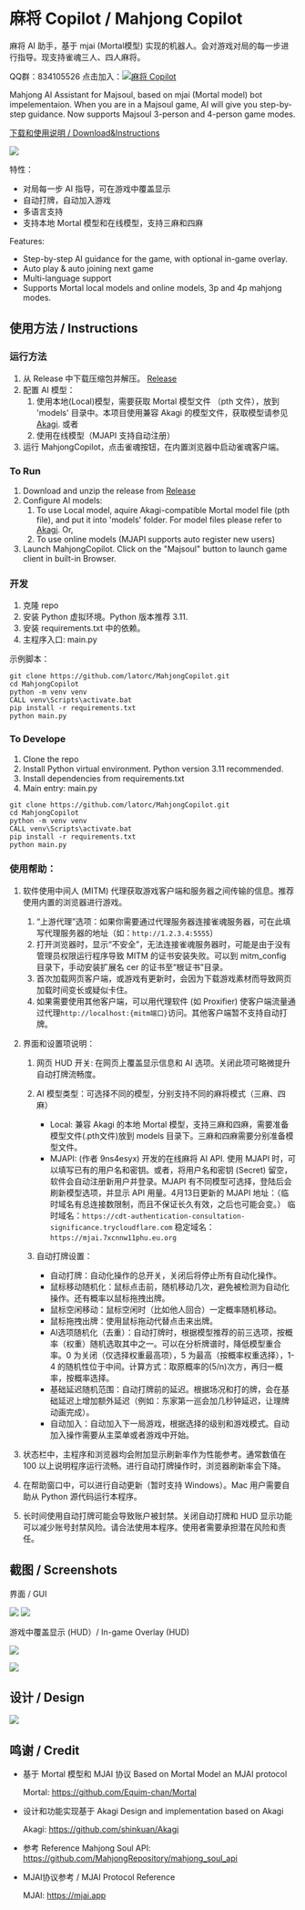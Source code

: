 # 麻将 Copilot / Mahjong Copilot

麻将 AI 助手，基于 mjai (Mortal模型) 实现的机器人。会对游戏对局的每一步进行指导。现支持雀魂三人、四人麻将。

QQ群：834105526
点击加入：<a target="_blank" href="https://qm.qq.com/cgi-bin/qm/qr?k=Mec5daqIyUsuZjCLojH_t88hQV6luPxl&jump_from=webapi&authKey=nNSpmIQY3ieVau/oLTF9eNO6YTqAm1+Ne3iE3zpqmFrj61iAUDu/GSpA38g93Zlx"><img border="0" src="//pub.idqqimg.com/wpa/images/group.png" alt="麻将 Copilot" title="麻将 Copilot"></a>

Mahjong AI Assistant for Majsoul, based on mjai (Mortal model) bot impelementaion. When you are in a Majsoul game, AI will give you step-by-step guidance. Now supports Majsoul 3-person and 4-person game modes.

[下载和使用说明 / Download&Instructions](#instructions)

![](assets/shot3_lower.png)

特性：

- 对局每一步 AI 指导，可在游戏中覆盖显示
- 自动打牌，自动加入游戏
- 多语言支持
- 支持本地 Mortal 模型和在线模型，支持三麻和四麻

Features:

- Step-by-step AI guidance for the game, with optional in-game overlay.
- Auto play & auto joining next game
- Multi-language support
- Supports Mortal local models and online models, 3p and 4p mahjong modes.

<a id="instructions"></a>

## 使用方法 / Instructions

### 运行方法

1. 从 Release 中下载压缩包并解压。 [Release](https://github.com/latorc/MahjongCopilot/releases)
2. 配置 AI 模型：
   1. 使用本地(Local)模型，需要获取 Mortal 模型文件 （pth 文件），放到 'models' 目录中。本项目使用兼容 Akagi 的模型文件，获取模型请参见 [Akagi](https://github.com/shinkuan/Akagi?tab=readme-ov-file#installation). 或者
   2. 使用在线模型（MJAPI 支持自动注册）
3. 运行 MahjongCopilot，点击雀魂按钮，在内置浏览器中启动雀魂客户端。

### To Run

1. Download and unzip the release from [Release](https://github.com/latorc/MahjongCopilot/releases)
2. Configure AI models:
   1. To use Local model, aquire Akagi-compatible Mortal model file (pth file), and put it into 'models' folder. For model files please refer to [Akagi](https://github.com/shinkuan/Akagi?tab=readme-ov-file#installation). Or,
   2. To use online models (MJAPI supports auto register new users)
3. Launch MahjongCopilot. Click on the "Majsoul" button to launch game client in built-in Browser.

### 开发

1. 克隆 repo
2. 安装 Python 虚拟环境。Python 版本推荐 3.11.
3. 安装 requirements.txt 中的依赖。
4. 主程序入口: main.py

示例脚本：

```batch
git clone https://github.com/latorc/MahjongCopilot.git
cd MahjongCopilot
python -m venv venv
CALL venv\Scripts\activate.bat
pip install -r requirements.txt
python main.py
```

### To Develope

1. Clone the repo
2. Install Python virtual environment. Python version 3.11 recommended.
3. Install dependencies from requirements.txt
4. Main entry: main.py

```batch
git clone https://github.com/latorc/MahjongCopilot.git
cd MahjongCopilot
python -m venv venv
CALL venv\Scripts\activate.bat
pip install -r requirements.txt
python main.py
```
### 使用帮助：

1. 软件使用中间人 (MITM) 代理获取游戏客户端和服务器之间传输的信息。推荐使用内置的浏览器进行游戏。
   
   1. “上游代理”选项：如果你需要通过代理服务器连接雀魂服务器，可在此填写代理服务器的地址（如：```http://1.2.3.4:5555```）
   2. 打开浏览器时，显示“不安全”，无法连接雀魂服务器时，可能是由于没有管理员权限运行程序导致 MITM 的证书安装失败。可以到 mitm_config 目录下，手动安装扩展名 cer 的证书至“根证书”目录。
   3. 首次加载网页客户端，或游戏有更新时，会因为下载游戏素材而导致网页加载时间变长或疑似卡住。
   4. 如果需要使用其他客户端，可以用代理软件 (如 Proxifier) 使客户端流量通过代理```http://localhost:{mitm端口}```访问。其他客户端暂不支持自动打牌。
2. 界面和设置项说明：
   
   1. 网页 HUD 开关: 在网页上覆盖显示信息和 AI 选项。关闭此项可略微提升自动打牌流畅度。
   2. AI 模型类型：可选择不同的模型，分别支持不同的麻将模式（三麻、四麻）
      
      - Local: 兼容 Akagi 的本地 Mortal 模型，支持三麻和四麻，需要准备模型文件(.pth文件)放到 models 目录下。三麻和四麻需要分别准备模型文件。
      - MJAPI: (作者 9ns4esyx) 开发的在线麻将 AI API. 使用 MJAPI 时，可以填写已有的用户名和密钥。或者，将用户名和密钥 (Secret) 留空，软件会自动注册新用户并登录。MJAPI 有不同模型可选择，登陆后会刷新模型选项，并显示 API 用量。4月13日更新的 MJAPI 地址：（临时域名有总连接数限制，而且不保证长久有效，之后也可能会变。）
        临时域名：`https://cdt-authentication-consultation-significance.trycloudflare.com`
        稳定域名：`https://mjai.7xcnnw11phu.eu.org`
   3. 自动打牌设置：
      
      - 自动打牌：自动化操作的总开关，关闭后将停止所有自动化操作。
      - 鼠标移动随机化：鼠标点击前，随机移动几次，避免被检测为自动化操作。还有概率以鼠标拖拽出牌。
      - 鼠标空闲移动：鼠标空闲时（比如他人回合）一定概率随机移动。
      - 鼠标拖拽出牌：使用鼠标拖动代替点击来出牌。
      - AI选项随机化（去重）：自动打牌时，根据模型推荐的前三选项，按概率（权重）随机选取其中之一。可以在分析牌谱时，降低模型重合率。0 为关闭（仅选择权重最高项），5 为最高（按概率权重选择），1-4 的随机性位于中间。计算方式：取原概率的(5/n)次方，再归一概率，按概率选择。
      - 基础延迟随机范围：自动打牌前的延迟。根据场况和打的牌，会在基础延迟上增加额外延迟（例如：东家第一巡会加几秒钟延迟，让理牌动画完成）。
      - 自动加入：自动加入下一局游戏，根据选择的级别和游戏模式。自动加入操作需要从主菜单或者游戏中开始。
3. 状态栏中，主程序和浏览器均会附加显示刷新率作为性能参考。通常数值在 100 以上说明程序运行流畅。进行自动打牌操作时，浏览器刷新率会下降。
4. 在帮助窗口中，可以进行自动更新（暂时支持 Windows）。Mac 用户需要自助从 Python 源代码运行本程序。
5. 长时间使用自动打牌可能会导致账户被封禁。关闭自动打牌和 HUD 显示功能可以减少账号封禁风险。请合法使用本程序。使用者需要承担潜在风险和责任。

## 截图 / Screenshots

界面 / GUI

![](assets/shot1.png)
![](assets/settings.png)

游戏中覆盖显示 (HUD）/ In-game Overlay (HUD)

![](assets/shot2.png)

![](assets/shot3.png)

## 设计 / Design

![](assets/design_struct.png)

## 鸣谢 / Credit

- 基于 Mortal 模型和 MJAI 协议
  Based on Mortal Model an MJAI protocol
  
  Mortal: https://github.com/Equim-chan/Mortal
- 设计和功能实现基于 Akagi
  Design and implementation based on Akagi
  
  Akagi: https://github.com/shinkuan/Akagi
- 参考 Reference
  Mahjong Soul API: https://github.com/MahjongRepository/mahjong_soul_api
- MJAI协议参考 / MJAI Protocol Reference
  
  MJAI: https://mjai.app

